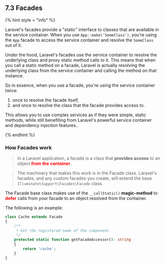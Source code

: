 ## 7.3 Facades

{% hint style = "info" %}

Laravel's facades provide a "static" interface to classes that are available in the service container. When you use `App::make('SomeClass')`, you're using the `App` facade to access the service container and resolve the `SomeClass` out of it.

Under the hood, Laravel's facades use the service container to resolve the underlying class and proxy static method calls to it. This means that when you call a static method on a facade, Laravel is actually resolving the underlying class from the service container and calling the method on that instance.

So in essence, when you use a facade, you're using the service container twice: 

1. once to resolve the facade itself, 
2. and once to resolve the class that the facade provides access to.

This allows you to use complex services as if they were simple, static methods, while still benefiting from Laravel's powerful service container and dependency injection features..

{% endhint %}

### How Facades work

>In a Laravel application, a facade is a class that **provides access** to an object <span style="color:red;">**from the container**</span>. 

>The machinery that makes this work is in the Facade class. Laravel's facades, and any custom facades you create, will extend the base `Illuminate\Support\Facades\Facade` class.

The Facade base class makes use of the `__callStatic()` **magic-method** to <span style="color:red;">**defer**</span> calls from your facade to an object resolved from the container.

The following is an example:

```PHP
class Cache extends Facade
{
    /**
     * Get the registered name of the component.
     */
    protected static function getFacadeAccessor(): string
    {
        return 'cache';
    }
}
```

